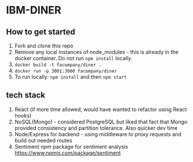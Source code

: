 # IBM-DINER

## How to get started
1. Fork and clone this repo
2. Remove any local instances of node_modules - this is already in the docker container. Do not run `npm install` locally.
3. `docker build -t facompany/diner .`
4. `docker run -p 3001:3000 facompany/diner`
5. To run locally: `npm install` and then `npm start`

## tech stack
1. React (if more time allowed, would have wanted to refactor using React hooks)
2. NoSQL(Mongo) - considered PostgreSQL but liked that fact that Mongo provided consistency and partition tolerance. Also quicker dev time
3. Node/Express for backend - using middleware to proxy requests and build out needed routes
4. Sentiment npm package for sentiment analysis https://www.npmjs.com/package/sentiment
